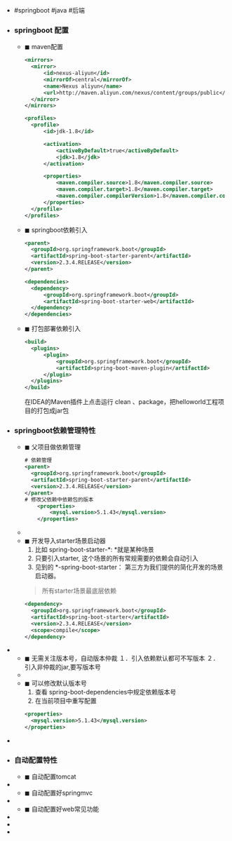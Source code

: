 - #springboot #java #后端
- ### **springboot 配置**
	- ◼ maven配置
	  
	  ``` xml
	  <mirrors>
	  	<mirror>
	  		<id>nexus-aliyun</id>
	  		<mirrorOf>central</mirrorOf>
	  		<name>Nexus aliyun</name>
	  		<url>http://maven.aliyun.com/nexus/content/groups/public</url>
	  	</mirror>
	  </mirrors>
	  
	  <profiles>
	  	<profile>
	  		<id>jdk-1.8</id>
	  
	  		<activation>
	  			<activeByDefault>true</activeByDefault>
	  			<jdk>1.8</jdk>
	  		</activation>
	  
	  		<properties>
	  			<maven.compiler.source>1.8</maven.compiler.source>
	  			<maven.compiler.target>1.8</maven.compiler.target>
	  			<maven.compiler.compilerVersion>1.8</maven.compiler.compilerVersion>
	  		</properties>
	  	</profile>
	  </profiles>
	  ```
	- ◼ springboot依赖引入
	  
	  ``` xml
	  <parent>
	  	<groupId>org.springframework.boot</groupId>
	  	<artifactId>spring-boot-starter-parent</artifactId>
	  	<version>2.3.4.RELEASE</version>
	  </parent>
	  
	  <dependencies>
	  	<dependency>
	  		<groupId>org.springframework.boot</groupId>
	  		<artifactId>spring-boot-starter-web</artifactId>
	  	</dependency>
	  </dependencies>
	  ```
	- ◼ 打包部署依赖引入
	  ```xml
	  <build>
	  	<plugins>
	  		<plugin>
	  			<groupId>org.springframework.boot</groupId>
	  			<artifactId>spring-boot-maven-plugin</artifactId>
	  		</plugin>
	  	</plugins>
	  </build>
	  ```
	  在IDEA的Maven插件上点击运行 clean 、package，把helloworld工程项目的打包成jar包
- ### **springboot依赖管理特性**
	- ◼ 父项目做依赖管理
	  ```xml
	  # 依赖管理
	  <parent>
	  	<groupId>org.springframework.boot</groupId>
	  	<artifactId>spring-boot-starter-parent</artifactId>
	  	<version>2.3.4.RELEASE</version>
	  </parent>
	  # 修改父依赖中依赖包的版本
	      <properties>
	          <mysql.version>5.1.43</mysql.version>
	      </properties>
	  ```
	-
	- ◼ 开发导入starter场景启动器
	  1. 比如 spring-boot-starter-*:  *就是某种场景
	  2. 只要引入starter, 这个场景的所有常规需要的依赖会自动引入
	  3. 见到的 *-spring-boot-starter： 第三方为我们提供的简化开发的场景启动器。
	  > 所有starter场景最底层依赖
	  ```xml
	  <dependency>
	  	<groupId>org.springframework.boot</groupId>
	  	<artifactId>spring-boot-starter</artifactId>
	  	<version>2.3.4.RELEASE</version>
	  	<scope>compile</scope>
	  </dependency>
	  ```
-
	- ◼ 无需关注版本号，自动版本仲裁
	  １．引入依赖默认都可不写版本
	  ２．引入非仲裁的jar,要写版本号
	-
	- ◼ 可以修改默认版本号
	  1. 查看 spring-boot-dependencies中规定依赖版本号
	  2. 在当前项目中重写配置
	  ``` xml
	  <properties>
	  	<mysql.version>5.1.43</mysql.version>
	  </properties>
	  ```
-
- ### **自动配置特性**
	- ◼ 自动配置tomcat
-
	- ◼ 自动配置好springmvc
-
	- ◼ 自动配置好web常见功能
-
-
-